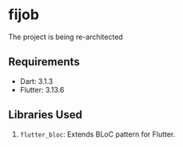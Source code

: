 # fijob

The project is being re-architected

## Requirements
- Dart: 3.1.3
- Flutter: 3.13.6

## Libraries Used
1. `flutter_bloc`: Extends BLoC pattern for Flutter.
